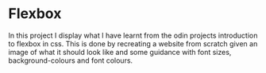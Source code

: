 # Flexbox
In this project I display what I have learnt from the odin projects introduction to flexbox in css. 
This is done by recreating a website from scratch given an image of what it should look like and some guidance with font sizes, background-colours and font colours.
